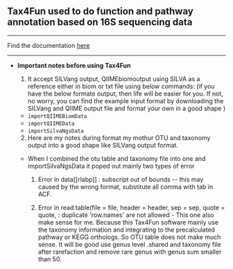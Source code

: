 ## Tax4Fun used to do function and pathway annotation based on 16S sequencing data

---

Find the documentation [here](http://tax4fun.gobics.de/)

---

* **Important notes before using Tax4Fun**

  1. It accept SILVang output, QIIMEbiomoutput using SILVA as a reference either in biom or txt file using below commands:
  (if you have the below formate output, then life will be easier for you. If not, no worry, you can find the example input format by downloading the SILVang and QIIME output file and format your own in a good shape )
  
    * ``importQIIMEBiomData``
    * ``importQIIMEData``
    * ``importSilvaNgsData``
    
  2. Here are my notes during format my mothur OTU and taxonomy output into a good shape like SILVang output format.
    
    * When I combined the otu table and taxonomy file into one and importSilvaNgsData it poped out mainly two types of error
    
      1. Error in data[[rlabp]] : subscript out of bounds -- this may caused by the wrong format, substitute all comma with tab in ACF.
      
      2. Error in read.table(file = file, header = header, sep = sep, quote = quote, : duplicate 'row.names' are not allowed - This one also make sense for me. Because this Tax4Fun software mainly use the taxonomy information and integrating to the precalculated pathway or KEGG orthologs. So OTU table does not make much sense. It will be good use genus level .shared and taxonomy file after rarefaction and remove rare genus with genus sum smaller than 50.
      
    
